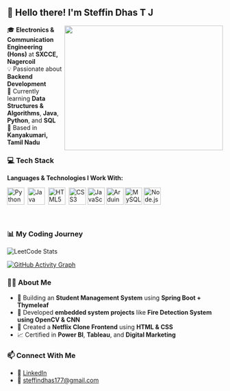 ## 👋 Hello there! I'm **Steffin Dhas T J**

<img align="right" width="370" height="290" src="https://i.pinimg.com/originals/47/f0/34/47f0342cec72b800463bf003eac1257e.gif">

🎓 **Electronics & Communication Engineering (Hons)** at **SXCCE, Nagercoil**  
💡 Passionate about **Backend Development**  
🌱 Currently learning **Data Structures & Algorithms**, **Java**, **Python**, and **SQL**  
📍 Based in **Kanyakumari, Tamil Nadu**


### 💻 Tech Stack

**Languages & Technologies I Work With:**

<img height="40" src="https://img.icons8.com/color/48/python.png" title="Python"/>&nbsp; <img height="40" src="https://img.icons8.com/color/48/java-coffee-cup-logo.png" title="Java"/>&nbsp; <img height="40" src="https://img.icons8.com/color/48/html-5.png" title="HTML5"/> &nbsp;<img height="40" src="https://img.icons8.com/color/48/css3.png" title="CSS3"/>&nbsp;<img height="40" src="https://img.icons8.com/color/48/javascript.png" title="JavaScript"/>&nbsp;<img height="40" src="https://img.icons8.com/fluent/48/arduino.png" title="Arduino"/>&nbsp;<img height="40" src="https://img.icons8.com/color/48/mysql-logo.png" title="MySQL"/>&nbsp;<img height="40" src="https://img.icons8.com/color/48/nodejs.png" title="Node.js"/>

<br>

### 📊 My Coding Journey

![LeetCode Stats](https://leetcard.jacoblin.cool/steffindhas177?theme=dark&font=Marcellus&ext=heatmap)

[![GitHub Activity Graph](https://github-readme-activity-graph.vercel.app/graph?username=steffindhas&bg_color=121112&color=15c18d&line=04fb5a&point=403d3d&area=true&hide_border=true)](https://github.com/ashutosh00710/github-readme-activity-graph)



### 👨‍💻 About Me

- 🚀 Building an **Student Management System** using **Spring Boot + Thymeleaf**
- 🤖 Developed **embedded system projects** like **Fire Detection System using OpenCV & CNN**
- 🎨 Created a **Netflix Clone Frontend** using **HTML & CSS**
- 📈 Certified in **Power BI**, **Tableau**, and **Digital Marketing**



### 📫 Connect With Me

- 💼 [LinkedIn](https://www.linkedin.com/in/steffindhas) 
- 📧 steffindhas177@gmail.com 


